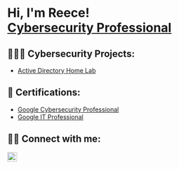 <h1>Hi, I'm Reece! <br/><a href="https://www.linkedin.com/in/mauricedydell/">Cybersecurity Professional</a>

<h2>👨🏾‍💻 Cybersecurity Projects:</h2>

  - [Active Directory Home Lab](https://github.com/joshcybertest/LABURL)

<h2>📜 Certifications:</h2>
  
  - <a href="https://coursera.org/share/62ae05d136cb8ba612924e8a941e8cfa">Google Cybersecurity Professional</a>
  - <a href="https://coursera.org/share/55093ca63e3cc69a13cd5a23aa519bfd">Google IT Professional</a>
  
<h2> 🤳🏾 Connect with me:</h2>

[<img align="left" alt="MauriceDydell | LinkedIn" width="22px" src="https://cdn.jsdelivr.net/npm/simple-icons@v3/icons/linkedin.svg" />][linkedin]

[linkedin]: https://linkedin.com/in/mauricedydell

<!--

Here are some ideas to get you started:

- 🔭 I’m currently working on ...
- 🌱 I’m currently learning ...
- 👯 I’m looking to collaborate on ...
- 🤔 I’m looking for help with ...
- 💬 Ask me about ...
- 📫 How to reach me: ...
- 😄 Pronouns: ...
- ⚡ Fun fact: ...
-->
